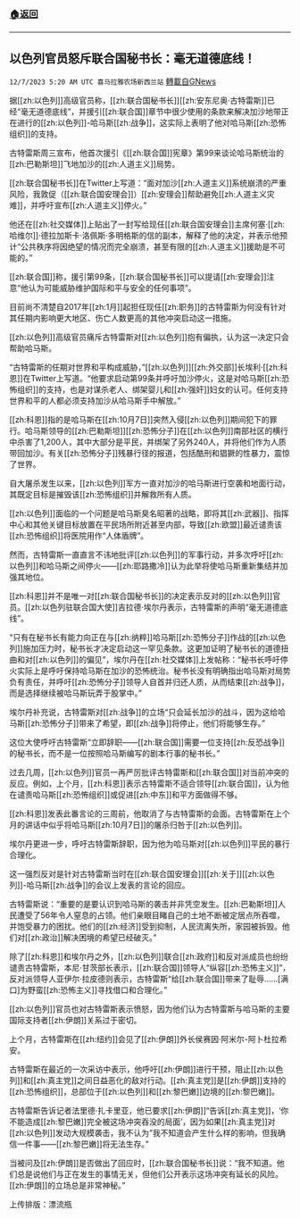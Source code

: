 ###  [:house:返回](README.md)
---


## 以色列官员怒斥联合国秘书长：毫无道德底线！
`12/7/2023 5:20 AM UTC 喜马拉雅农场新西兰站` [轉載自GNews](https://gnews.org/articles/2080854)

据[[zh:以色列]]高级官员称，[[zh:联合国秘书长]][[zh:安东尼奥·古特雷斯]]已经“毫无道德底线”，并援引[[zh:联合国]]章节中很少使用的条款来解决加沙地带正在进行的[[zh:以色列]]\-哈马斯[[zh:战争]]，这实际上表明了他对哈马斯[[zh:恐怖组织]]的支持。

古特雷斯周三宣布，他首次援引《[[zh:联合国]]宪章》第99来谈论哈马斯统治的[[zh:巴勒斯坦]]飞地加沙的[[zh:人道主义]]局势。

[[zh:联合国秘书长]]在Twitter上写道：“面对加沙[[zh:人道主义]]系统崩溃的严重风险，我敦促（[[zh:联合国安理会]]）[[zh:安理会]]帮助避免[[zh:人道主义灾难]]，并呼吁宣布[[zh:人道主义]]停火。”

他还在[[zh:社交媒体]]上贴出了一封写给现任[[zh:联合国安理会]]主席何塞·[[zh:哈维尔]]·德拉加斯卡·洛佩斯·多明格斯的信的副本，解释了他的决定，并表示他预计“公共秩序将因绝望的情况而完全崩溃，甚至有限的[[zh:人道主义]]援助是不可能的。”

[[zh:联合国]]称，援引第99条，[[zh:联合国秘书长]]可以提请[[zh:安理会]]注意“他认为可能威胁维护国际和平与安全的任何事项”。

目前尚不清楚自2017年[[zh:1月]]起担任现任[[zh:职务]]的古特雷斯为何没有针对其任期内影响更大地区、伤亡人数更高的其他冲突启动这一措施。

[[zh:以色列]]高级官员痛斥古特雷斯对[[zh:以色列]]抱有偏执，认为这一决定只会帮助哈马斯。

“古特雷斯的任期对世界和平构成威胁，”[[zh:以色列]][[zh:外交部]]长埃利·[[zh:科恩]]在Twitter上写道。“他要求启动第99条并呼吁加沙停火，这是对哈马斯[[zh:恐怖组织]]的支持，也是对谋杀老人、绑架婴儿和[[zh:强奸]]妇女的认可。任何支持世界和平的人都必须支持加沙从哈马斯手中解放。”

[[zh:科恩]]指的是哈马斯在[[zh:10月7日]]突然入侵[[zh:以色列]]期间犯下的罪行。哈马斯领导的[[zh:巴勒斯坦]][[zh:恐怖分子]]在[[zh:以色列]]南部社区的横行中杀害了1,200人，其中大部分是平民，并绑架了另外240人，并将他们作为人质带回加沙。有关[[zh:恐怖分子]]残暴行径的报道，包括酷刑和猖獗的性暴力，震惊了世界。

自大屠杀发生以来，[[zh:以色列]]军方一直对加沙的哈马斯进行空袭和地面行动，其既定目标是摧毁该[[zh:恐怖组织]]并解救所有人质。

[[zh:以色列]]面临的一个问题是哈马斯臭名昭著的战略，即将其[[zh:武器]]、指挥中心和其他关键目标放置在平民场所附近甚至内部，导致[[zh:欧盟]]最近谴责该[[zh:恐怖组织]]将医院用作“人体盾牌”。

然而，古特雷斯一直直言不讳地批评[[zh:以色列]]的军事行动，并多次呼吁[[zh:以色列]]和哈马斯之间停火——[[zh:耶路撒冷]]认为此举将使哈马斯重新集结并加强其地位。

[[zh:科恩]]并不是唯一对[[zh:联合国秘书长]]的决定表示反对的[[zh:以色列]]官员。[[zh:以色列驻联合国大使]]吉拉德·埃尔丹表示，古特雷斯的声明“毫无道德底线”。

“只有在秘书长有能力向正在与[[zh:纳粹]]哈马斯[[zh:恐怖分子]]作战的[[zh:以色列]]施加压力时，秘书长才决定启动这一罕见条款。这更加证明了秘书长的道德扭曲和对[[zh:以色列]]的偏见”，埃尔丹在[[zh:社交媒体]]上发帖称：“秘书长呼吁停火实际上是呼吁保持哈马斯在加沙的恐怖统治。秘书长没有明确指出哈马斯对局势负有责任，并呼吁[[zh:恐怖分子]]领导人自首并归还人质，从而结束[[zh:战争]]，而是选择继续被哈马斯玩弄于股掌中。”

埃尔丹补充说，古特雷斯对[[zh:战争]]的立场“只会延长加沙的战斗，因为这给哈马斯[[zh:恐怖分子]]带来了希望，即[[zh:战争]]将停止，他们将能够生存。”

这位大使呼吁古特雷斯“立即辞职——[[zh:联合国]]需要一位支持[[zh:反恐战争]]的秘书长，而不是一位按照哈马斯编写的剧本行事的秘书长。”

过去几周，[[zh:以色列]]官员一再严厉批评古特雷斯和[[zh:联合国]]对当前冲突的反应。例如，上个月，[[zh:科恩]]表示古特雷斯不适合领导[[zh:联合国]]，认为他在谴责哈马斯[[zh:恐怖组织]]或促进[[zh:中东]]和平方面做得不够。

[[zh:科恩]]发表此番言论的三周前，他取消了与古特雷斯的会面。古特雷斯在上个月的讲话中似乎将哈马斯[[zh:10月7日]]的屠杀归咎于[[zh:以色列]]。

埃尔丹更进一步，呼吁古特雷斯辞职，因为他为哈马斯对[[zh:以色列]]平民的暴行合理化。

这一强烈反对是针对古特雷斯当时在[[zh:联合国安理会]][[zh:关于]][[zh:以色列]]\-哈马斯[[zh:战争]]的会议上发表的言论的回应。

古特雷斯说：“重要的是要认识到哈马斯的袭击并非凭空发生。[[zh:巴勒斯坦]]人民遭受了56年令人窒息的占领。他们亲眼目睹自己的土地不断被定居点所吞噬，并饱受暴力的困扰。他们的[[zh:经济]]受到抑制，人民流离失所，家园被拆毁。他们对[[zh:政治]]解决困境的希望已经破灭。”

除了[[zh:科恩]]和埃尔丹之外，[[zh:以色列]]联合[[zh:政府]]和反对派成员也纷纷谴责古特雷斯，本尼·甘茨部长表示，[[zh:联合国]]领导人“纵容[[zh:恐怖主义]]”，反对派领导人亚伊尔·拉皮德则表示，古特雷斯“给[[zh:联合国]]带来了耻辱……\[满口\]为野蛮[[zh:恐怖主义]]寻找借口和合理化。”

[[zh:以色列]]官员也对古特雷斯表示愤怒，因为他们认为古特雷斯与哈马斯的主要国际支持者[[zh:伊朗]]关系过于密切。

上个月，古特雷斯在[[zh:纽约]]会见了[[zh:伊朗]]外长侯赛因·阿米尔\-阿卜杜拉希安。

古特雷斯在最近的一次采访中表示，他呼吁[[zh:伊朗]]进行干预，阻止[[zh:以色列]]和[[zh:真主党]]之间日益恶化的敌对行动。[[zh:真主党]]是[[zh:伊朗]]支持的[[zh:恐怖组织]]，总部位于[[zh:以色列]]和[[zh:黎巴嫩]]边境的[[zh:黎巴嫩]]。

古特雷斯告诉记者法里德·扎卡里亚，他已要求[[zh:伊朗]]“告诉[[zh:真主党]]，‘你不能造成[[zh:黎巴嫩]]完全被这场冲突吞没的局面’，因为如果[[zh:真主党]]对[[zh:以色列]]发动大规模袭击，我不认为”我不知道会产生什么样的影响，但我确信一件事——[[zh:黎巴嫩]]将无法生存。”

当被问及[[zh:伊朗]]是否做出了回应时，[[zh:联合国秘书长]]说：“我不知道。他们总是说他们与正在发生的事情无关，但他们公开表示这场冲突有延长的风险。[[zh:伊朗]]的立场总是非常神秘。”

上传排版：漂流瓶
